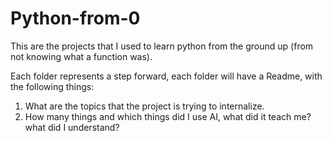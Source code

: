 # Python-from-0
This are the projects that I used to learn python from the ground up (from not knowing what a function was).

Each folder represents a step forward, each folder will have a Readme, with the following things:
1. What are the topics that the project is trying to internalize.
2. How many things and which things did I use AI, what did it teach me? what did I understand?
